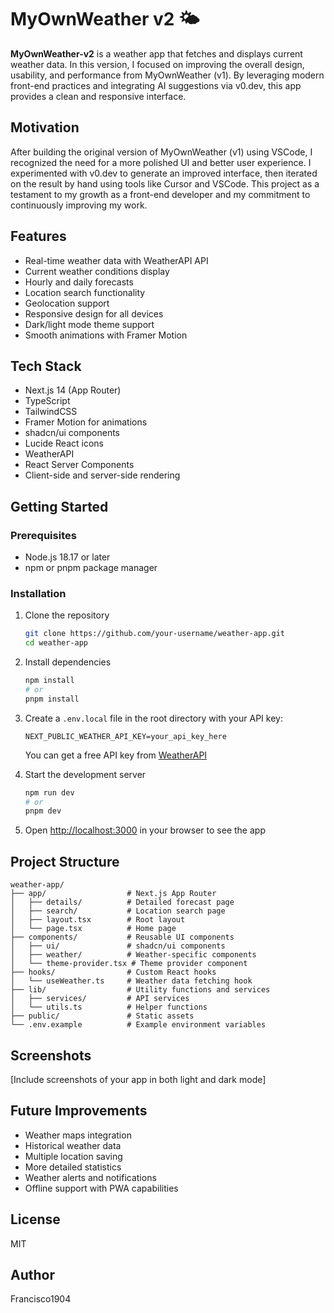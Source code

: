 # MyOwnWeather v2 🌤️

**MyOwnWeather-v2** is a weather app that fetches and displays current weather data. In this version, I focused on improving the overall design, usability, and performance from MyOwnWeather (v1). By leveraging modern front-end practices and integrating AI suggestions via v0.dev, this app provides a clean and responsive interface.

## Motivation

After building the original version of MyOwnWeather (v1) using VSCode, I recognized the need for a more polished UI and better user experience. I experimented with v0.dev to generate an improved interface, then iterated on the result by hand using tools like Cursor and VSCode. This project as a testament to my growth as a front-end developer and my commitment to continuously improving my work.

## Features

- Real-time weather data with WeatherAPI API
- Current weather conditions display
- Hourly and daily forecasts
- Location search functionality
- Geolocation support
- Responsive design for all devices
- Dark/light mode theme support
- Smooth animations with Framer Motion

## Tech Stack

- Next.js 14 (App Router)
- TypeScript
- TailwindCSS
- Framer Motion for animations
- shadcn/ui components
- Lucide React icons
- WeatherAPI
- React Server Components
- Client-side and server-side rendering

## Getting Started

### Prerequisites

- Node.js 18.17 or later
- npm or pnpm package manager

### Installation

1. Clone the repository

   ```bash
   git clone https://github.com/your-username/weather-app.git
   cd weather-app
   ```

2. Install dependencies

   ```bash
   npm install
   # or
   pnpm install
   ```

3. Create a `.env.local` file in the root directory with your API key:

   ```
   NEXT_PUBLIC_WEATHER_API_KEY=your_api_key_here
   ```

   You can get a free API key from [WeatherAPI](https://www.weatherapi.com/)

4. Start the development server

   ```bash
   npm run dev
   # or
   pnpm dev
   ```

5. Open [http://localhost:3000](http://localhost:3000) in your browser to see the app

## Project Structure

```
weather-app/
├── app/                  # Next.js App Router
│   ├── details/          # Detailed forecast page
│   ├── search/           # Location search page
│   ├── layout.tsx        # Root layout
│   └── page.tsx          # Home page
├── components/           # Reusable UI components
│   ├── ui/               # shadcn/ui components
│   ├── weather/          # Weather-specific components
│   └── theme-provider.tsx # Theme provider component
├── hooks/                # Custom React hooks
│   └── useWeather.ts     # Weather data fetching hook
├── lib/                  # Utility functions and services
│   ├── services/         # API services
│   └── utils.ts          # Helper functions
├── public/               # Static assets
└── .env.example          # Example environment variables
```

## Screenshots

[Include screenshots of your app in both light and dark mode]

## Future Improvements

- Weather maps integration
- Historical weather data
- Multiple location saving
- More detailed statistics
- Weather alerts and notifications
- Offline support with PWA capabilities

## License

MIT

## Author

Francisco1904
